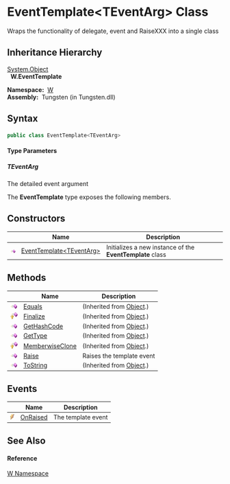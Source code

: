 EventTemplate&lt;TEventArg> Class
=================================
   Wraps the functionality of delegate, event and RaiseXXX into a single class


Inheritance Hierarchy
---------------------
[System.Object][1]  
  **W.EventTemplate<TEventArg>**  

  **Namespace:**  [W][2]  
  **Assembly:**  Tungsten (in Tungsten.dll)

Syntax
------

```csharp
public class EventTemplate<TEventArg>

```

#### Type Parameters

##### *TEventArg*
The detailed event argument

The **EventTemplate<TEventArg>** type exposes the following members.


Constructors
------------

                 | Name                             | Description                                                          
---------------- | -------------------------------- | -------------------------------------------------------------------- 
![Public method] | [EventTemplate&lt;TEventArg>][3] | Initializes a new instance of the **EventTemplate<TEventArg>** class 


Methods
-------

                    | Name                 | Description                   
------------------- | -------------------- | ----------------------------- 
![Public method]    | [Equals][4]          | (Inherited from [Object][1].) 
![Protected method] | [Finalize][5]        | (Inherited from [Object][1].) 
![Public method]    | [GetHashCode][6]     | (Inherited from [Object][1].) 
![Public method]    | [GetType][7]         | (Inherited from [Object][1].) 
![Protected method] | [MemberwiseClone][8] | (Inherited from [Object][1].) 
![Public method]    | [Raise][9]           | Raises the template event     
![Public method]    | [ToString][10]       | (Inherited from [Object][1].) 


Events
------

                | Name           | Description        
--------------- | -------------- | ------------------ 
![Public event] | [OnRaised][11] | The template event 


See Also
--------

#### Reference
[W Namespace][2]  

[1]: http://msdn.microsoft.com/en-us/library/e5kfa45b
[2]: ../README.md
[3]: _ctor.md
[4]: http://msdn.microsoft.com/en-us/library/bsc2ak47
[5]: http://msdn.microsoft.com/en-us/library/4k87zsw7
[6]: http://msdn.microsoft.com/en-us/library/zdee4b3y
[7]: http://msdn.microsoft.com/en-us/library/dfwy45w9
[8]: http://msdn.microsoft.com/en-us/library/57ctke0a
[9]: Raise.md
[10]: http://msdn.microsoft.com/en-us/library/7bxwbwt2
[11]: OnRaised.md
[Public method]: ../../_icons/pubmethod.gif "Public method"
[Protected method]: ../../_icons/protmethod.gif "Protected method"
[Public event]: ../../_icons/pubevent.gif "Public event"